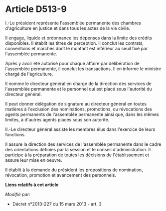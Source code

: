 # Article D513-9

I.-Le président représente l'assemblée permanente des chambres d'agriculture en justice et dans tous les actes de la vie
civile. 

Il engage, liquide et ordonnance les dépenses dans la limite des crédits disponibles. Il établit les titres de perception. Il
conclut les contrats, conventions et marchés dont le montant est inférieur au seuil fixé par l'assemblée permanente. 

Après y avoir été autorisé pour chaque affaire par délibération de l'assemblée permanente, il conclut les transactions. Il en
informe le ministre chargé de l'agriculture. 

Il nomme le directeur général en charge de la direction des services de l'assemblée permanente et le personnel qui est placé
sous l'autorité du directeur général. 

Il peut donner délégation de signature au directeur général en toutes matières à l'exclusion des nominations, promotions, ou
révocations des agents permanents de l'assemblée permanente ainsi que, dans les mêmes limites, à d'autres agents placés sous
son autorité. 

II.-Le directeur général assiste les membres élus dans l'exercice de leurs fonctions. 

Il assure la direction des services de l'assemblée permanente dans le cadre des orientations définies par la session et le
conseil d'administration. Il participe à la préparation de toutes les décisions de l'établissement et assure leur mise en
oeuvre. 

Il établit à la demande du président les propositions de nomination, révocation, promotion et avancement des personnels.

**Liens relatifs à cet article**

_Modifié par_:

  - Décret n°2013-227 du 15 mars 2013 - art. 3
